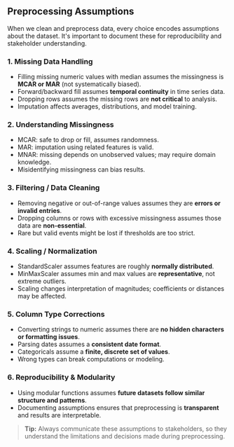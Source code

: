 ## Preprocessing Assumptions

When we clean and preprocess data, every choice encodes assumptions about the dataset. It's important to document these for reproducibility and stakeholder understanding.

### 1. Missing Data Handling
- Filling missing numeric values with median assumes the missingness is **MCAR or MAR** (not systematically biased).  
- Forward/backward fill assumes **temporal continuity** in time series data.  
- Dropping rows assumes the missing rows are **not critical** to analysis.  
- Imputation affects averages, distributions, and model training.

### 2. Understanding Missingness
- MCAR: safe to drop or fill, assumes randomness.  
- MAR: imputation using related features is valid.  
- MNAR: missing depends on unobserved values; may require domain knowledge.  
- Misidentifying missingness can bias results.

### 3. Filtering / Data Cleaning
- Removing negative or out-of-range values assumes they are **errors or invalid entries**.  
- Dropping columns or rows with excessive missingness assumes those data are **non-essential**.  
- Rare but valid events might be lost if thresholds are too strict.

### 4. Scaling / Normalization
- StandardScaler assumes features are roughly **normally distributed**.  
- MinMaxScaler assumes min and max values are **representative**, not extreme outliers.  
- Scaling changes interpretation of magnitudes; coefficients or distances may be affected.

### 5. Column Type Corrections
- Converting strings to numeric assumes there are **no hidden characters or formatting issues**.  
- Parsing dates assumes a **consistent date format**.  
- Categoricals assume a **finite, discrete set of values**.  
- Wrong types can break computations or modeling.

### 6. Reproducibility & Modularity
- Using modular functions assumes **future datasets follow similar structure and patterns**.  
- Documenting assumptions ensures that preprocessing is **transparent** and results are interpretable.

> **Tip:** Always communicate these assumptions to stakeholders, so they understand the limitations and decisions made during preprocessing.
